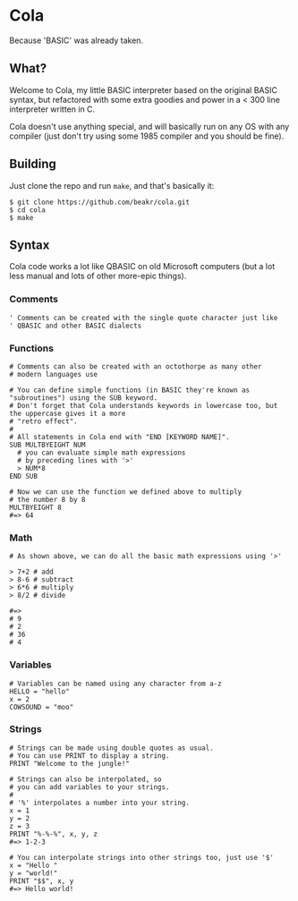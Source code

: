 # Cola

Because 'BASIC' was already taken.

## What?

Welcome to Cola, my little BASIC interpreter based on the original BASIC syntax, but refactored with some extra goodies and power in a < 300 line interpreter written in C.

Cola doesn't use anything special, and will basically run on any OS with any compiler (just don't try using some 1985 compiler and you should be fine).

## Building

Just clone the repo and run `make`, and that's basically it:

```
$ git clone https://github.com/beakr/cola.git
$ cd cola
$ make
```

## Syntax

Cola code works a lot like QBASIC on old Microsoft computers (but a lot less manual and lots of other more-epic things).

### Comments

```
' Comments can be created with the single quote character just like
' QBASIC and other BASIC dialects
```

### Functions

```
# Comments can also be created with an octothorpe as many other
# modern languages use

# You can define simple functions (in BASIC they're known as "subroutines") using the SUB keyword.
# Don't forget that Cola understands keywords in lowercase too, but the uppercase gives it a more
# "retro effect".
#
# All statements in Cola end with "END [KEYWORD NAME]".
SUB MULTBYEIGHT NUM
  # you can evaluate simple math expressions
  # by preceding lines with '>'
  > NUM*8
END SUB

# Now we can use the function we defined above to multiply
# the number 8 by 8
MULTBYEIGHT 8
#=> 64
```

### Math

```
# As shown above, we can do all the basic math expressions using '>'

> 7+2 # add
> 8-6 # subtract
> 6*6 # multiply
> 8/2 # divide

#=>
# 9
# 2
# 36
# 4
```

### Variables

```
# Variables can be named using any character from a-z
HELLO = "hello"
x = 2
COWSOUND = "moo"
```

### Strings

```
# Strings can be made using double quotes as usual.
# You can use PRINT to display a string.
PRINT "Welcome to the jungle!"

# Strings can also be interpolated, so
# you can add variables to your strings.
#
# '%' interpolates a number into your string.
x = 1
y = 2
z = 3
PRINT "%-%-%", x, y, z
#=> 1-2-3

# You can interpolate strings into other strings too, just use '$'
x = "Hello "
y = "world!"
PRINT "$$", x, y
#=> Hello world!
```

